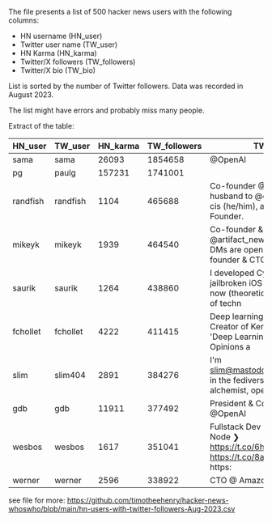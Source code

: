 The file presents a list of 500 hacker news users with the following columns:

- HN username (HN_user)
- Twitter user name (TW_user)
- HN Karma (HN_karma)
- Twitter/X followers (TW_followers)
- Twitter/X bio (TW_bio)

List is sorted by the number of Twitter followers. Data was recorded in August 2023.

The list might have errors and probably miss many people.

Extract of the table:

| HN_user  | TW_user   | HN_karma | TW_followers | TW_bio                                                                       |
|----------|-----------|----------|--------------|------------------------------------------------------------------------------|
| sama     | sama      | 26093    | 1854658      | @OpenAI                                                                      |
| pg       | paulg     | 157231   | 1741001      |                                                                              |
| randfish | randfish  | 1104     | 465688       | Co-founder @SparkToro, husband to @everywhereist, cis (he/him), author of Lost & Founder. |
| mikeyk   | mikeyk    | 1939     | 464540       | Co-founder & CTO of @artifact_news. We're hiring! DMs are open. Before: co-founder & CTO |
| saurik   | saurik    | 1264     | 438860       | I developed Cydia for jailbroken iOS devices and am now (theoretically) in charge of techn |
| fchollet | fchollet  | 4222     | 411415       | Deep learning @google. Creator of Keras. Author of 'Deep Learning with Python'. Opinions a |
| slim     | slim404   | 2891     | 384276       | I'm slim@mastodon.partipirate.org in the fediverse. Soft power alchemist, open source anal |
| gdb      | gdb       | 11911    | 377492       | President & Co-Founder @OpenAI                                                |
| wesbos   | wesbos    | 1617     | 351041       | Fullstack Dev ❯ JS⚛ CSS Node ❯ https://t.co/6heZ7gYSqt ❯ https://t.co/8aa8R2wL1h ❯ https: |
| werner   | werner    | 2596     | 338922       | CTO @ Amazon                                                                 |

see file for more: https://github.com/timotheehenry/hacker-news-whoswho/blob/main/hn-users-with-twitter-followers-Aug-2023.csv

